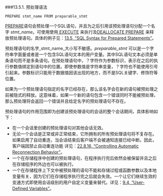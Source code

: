###13.5.1. 预处理语法  

	PREPARE stmt_name FROM preparable_stmt  
[PREPARE]()语句会预处理一个SQL语句，并且为之后引用该预处理语句分配一个名字 _stmt\_name_。可使用使用[ EXECUTE]() 来执行及[DEALLOCATE PREPARE]() 来释放预处理语句。具体的例子见：[13.5, “SQL Syntax for Prepared Statements”]()。

预处理语句的名字_stmt\_name_大小写不敏感。_preparable\_stmt_ 可以是一个字符串字面量或者是一个包含SQL语句文本的用户变量。其中SQL语句文本必须是单条语句而不是多条语句。在预处理语句中，？字符作为参数标识，表示在之后的执行参数值绑定到语句中的位置。即使参数值是字符串变量，？字符也不能使用引号引起来。参数标识只能用于数据值因该出现的地方，而不是SQL关键字、修饰符等位置。

如果为一个预处理语句指定的名字已经存在，那么该名字会在新的语句被预处理之前被隐式的释放。这意味着，如果一个新的语句包含一个错误同时不能被预处理，那么预处理将会返回一个错误并且给定名字的预处理语句不存在。

预处理语句的作用范围即为创建该预处理语句的会话的整个会话期间，具体影响如下：

* 在一个会话里创建的预处理语句对其他会话无效。
* 无论一个会话是正常或非正常结束，它所拥有的所有预处理语句将不复存在。如果启用了自动重连，当会话结束后客户端不会被通知连接已经中断。因此，客户端因禁止自动重连功能 详见：[22.8.16, “Controlling Automatic Reconnection Behavior”]()。
* 一个在存储程序中创建的预处理语句，在程序执行完后依然会被保留并且之后在存储程序的外边也可以被执行。
* 一个在存储程序上下文中被预处理的语句不能和存储过程或函数参数以及本地变量有关，因为它们在存储程序执行完之后就会失效。一个让它们继续生效的变通方式即使用会话级别的用户自定义变量来替代。详见：[9.4, “User-Defined Variables”]()。


